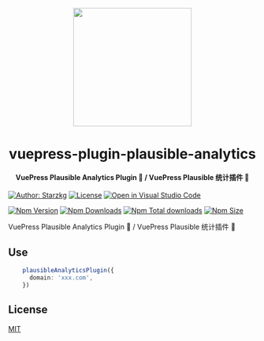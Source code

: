 <!-- markdownlint-disable -->
<p align="center">
  <img width="240" src="https://vuepress-star.shentuzhigang.cn/images/hero.png" style="text-align: center;"/>
</p>
<h1 align="center">vuepress-plugin-plausible-analytics</h1>
<h4 align="center">VuePress Plausible Analytics Plugin 📄 / VuePress Plausible 统计插件 📄</h4>

[![Author: Starzkg](https://img.shields.io/badge/Author-Starzkg-blue.svg?style=for-the-badge)](https://shentuzhigang.cn)
[![License](https://img.shields.io/npm/l/@starzkg/vuepress-plugin-plausible-analytics.svg?style=for-the-badge)](https://github.com/vuepress-star/vuepress-plugin-analytics/blob/main/LICENSE)
[![Open in Visual Studio Code](https://img.shields.io/badge/-open%20in%20vscode-blue?style=for-the-badge&logo=visualstudiocode)](https://open.vscode.dev/vuepress-star/vuepress-plugin-analytics)

<!-- markdownlint-restore -->

[![Npm Version](https://img.shields.io/npm/v/@starzkg/vuepress-plugin-plausible-analytics.svg?style=flat-square&logo=npm)](https://www.npmjs.com/package/@starzkg/vuepress-plugin-plausible-analytics)
[![Npm Downloads](https://img.shields.io/npm/dm/@starzkg/vuepress-plugin-plausible-analytics.svg?style=flat-square&logo=npm)](https://www.npmjs.com/package/@starzkg/vuepress-plugin-plausible-analytics)
[![Npm Total downloads](https://img.shields.io/npm/dt/@starzkg/vuepress-plugin-plausible-analytics?style=flat-square&logo=npm)](https://www.npmjs.com/package/@starzkg/vuepress-plugin-plausible-analytics)
[![Npm Size](https://img.shields.io/bundlephobia/min/@starzkg/vuepress-plugin-plausible-analytics?style=flat-square&logo=npm)](https://www.npmjs.com/package/@starzkg/vuepress-plugin-plausible-analytics)

VuePress Plausible Analytics Plugin 📄 / VuePress Plausible 统计插件 📄

## Use
```typescript
    plausibleAnalyticsPlugin({
      domain: 'xxx.com',
    })
```

## License

[MIT](https://github.com/vuepress-star/vuepress-plugin-analytics/blob/main/packages/@starzkg/vuepress-plugin-plausible-analytics/LICENSE)
